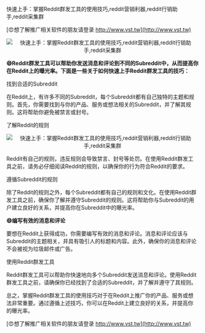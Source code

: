 快速上手：掌握Reddit群发工具的使用技巧,reddit营销利器,reddit行销助手,reddit采集群

[😍想了解推广相关软件的朋友请登录 http://www.vst.tw](http://www.vst.tw)

 <center><img src="https://vst.tw/MP4/tuiguang/png/0.png" alt="快速上手：掌握Reddit群发工具的使用技巧,reddit营销利器,reddit行销助手,reddit采集群"></center>

**😄Reddit群发工具可以帮助你发送消息和评论到不同的Subreddit中，从而提高你在Reddit上的曝光率。下面是一些关于如何快速上手Reddit群发工具的技巧：**

找到合适的Subreddit

在Reddit上，有许多不同的Subreddit，每个Subreddit都有自己独特的主题和规则。首先，你需要找到与你的产品、服务或想法相关的Subreddit，并了解其规则。这将帮助你避免被禁言或封号。

了解Reddit的规则

 <center><img src="https://vst.tw/MP4/tuiguang/png/0.png" alt="快速上手：掌握Reddit群发工具的使用技巧,reddit营销利器,reddit行销助手,reddit采集群"></center>

Reddit有自己的规则，违反规则会导致禁言、封号等处罚。在使用Reddit群发工具之前，请务必仔细阅读Reddit的规则，以确保你的行为符合Reddit的要求。

遵循Subreddit的规则

除了Reddit的规则之外，每个Subreddit都有自己的规则和文化。在使用Reddit群发工具之前，确保你了解并遵守Subreddit的规则。这将帮助你与Subreddit的用户建立良好的关系，并提高你在Subreddit中的曝光率。

**😄编写有效的消息和评论**

要想在Reddit上获得成功，你需要编写有效的消息和评论。消息和评论应该与Subreddit的主题相关，并具有吸引人的标题和内容。此外，确保你的消息和评论不会被视为垃圾邮件或广告。

使用Reddit群发工具

Reddit群发工具可以帮助你快速地向多个Subreddit发送消息和评论。使用Reddit群发工具之前，请确保你已经找到了合适的Subreddit，并了解并遵守了其规则。

总之，掌握Reddit群发工具的使用技巧对于在Reddit上推广你的产品、服务或想法非常重要。通过遵循上述技巧，你可以在Reddit上建立良好的关系，并提高你的曝光率。

[😍想了解推广相关软件的朋友请登录 http://www.vst.tw](http://www.vst.tw)



